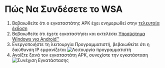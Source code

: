 # Πώς Να Συνδέσετε το WSA
1. Βεβαιωθείτε ότι ο εγκαταστάτης APK έχει ενημερωθεί στην [τελευταία έκδοση](https://www.microsoft.com/store/productId/9P2JFQ43FPPG "APK Installer")
2. Βεβαιωθείτε ότι έχετε εγκαταστήσει και εκτελέσει [Υποσύστημα Windows για Android™](https://www.microsoft.com/store/productId/9P3395VX91NR)
3. Ενεργοποιήστε τη λειτουργία Προγραμματιστή, βεβαιωθείτε ότι η διεύθυνση IP εμφανίζεται ![Λειτουργία προγραμματιστή](https://raw.githubusercontent.com/Paving-Base/APK-Installer/screenshots/Documents/Tutorials/How%20To%20Connect%20WSA/Images/Snipaste_2022-10-02_19-02-09.png)
4. Ανοίξτε ξανά τον εγκαταστάτη APK, συνεχίστε την εγκατάσταση ![Συνέχιση Εγκατάστασης](https://raw.githubusercontent.com/Paving-Base/APK-Installer/screenshots/Documents/Tutorials/How%20To%20Connect%20WSA/Images/Snipaste_2022-10-02_17-34-04.png)
